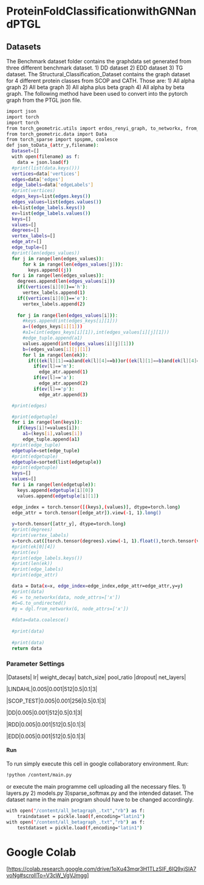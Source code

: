 # ProteinFoldClassificationwithGNNandPTGL
## Datasets
The Benchmark dataset folder contains the graphdata set generated from three different benchmark dataset. 1) DD dataset 2) EDD dataset 3) TG dataset. The Structural_Classification_Dataset contains the graph dataset for 4 different protein classes from SCOP and CATH. Those are: 1) All alpha graph 2) All beta graph 3) All alpha plus beta graph 4) All alpha by beta graph.
The following method have been used to convert into the pytorch graph from the PTGL json file.
```sh
import json
import torch
import torch
from torch_geometric.utils import erdos_renyi_graph, to_networkx, from_networkx
from torch_geometric.data import Data
from torch_sparse import spspmm, coalesce
def json_toData_(attr_y,filename):
  Dataset=[]
  with open(filename) as f:
    data = json.load(f)
  #print(list(data.keys()))
  vertices=data['vertices']
  edges=data['edges']
  edge_labels=data['edgeLabels']
  #print(vertices)
  edges_keys=list(edges.keys())
  edges_values=list(edges.values())
  ek=list(edge_labels.keys())
  ev=list(edge_labels.values())
  keys=[]
  values=[]
  degrees=[]
  vertex_labels=[]
  edge_atr=[]
  edge_tuple=[]
  #print(len(edges_values))
  for j in range(len(edges_values)):
      for k in range(len(edges_values[j])):
        keys.append((j))
  for i in range(len(edges_values)):
    degrees.append(len(edges_values[i]))
    if((vertices[i][0])=='h'):
      vertex_labels.append(1)
    if((vertices[i][0])=='e'):
      vertex_labels.append(2)
    
    for j in range(len(edges_values[i])):
      #keys.append(int(edges_keys[i][1]))
      a=((edges_keys[i][1]))
      #a1=(int(edges_keys[i][1]),int(edges_values[i][j][1]))
      #edge_tuple.append(a1)
      values.append(int(edges_values[i][j][1]))
      b=(edges_values[i][j][1])
      for l in range(len(ek)):
        if(((ek[l][1]==a)and(ek[l][4]==b))or((ek[l][1]==b)and(ek[l][4]==a))):
          if(ev[l]=='m'):
            edge_atr.append(1)
          if(ev[l]=='a'):
            edge_atr.append(2)
          if(ev[l]=='p'):
            edge_atr.append(3)

  #print(edges) 

  #print(edgetuple)
  for i in range(len(keys)):
    if(keys[i]!=values[i]):
      a1=(keys[i],values[i])
      edge_tuple.append(a1)
  #print(edge_tuple)
  edgetuple=set(edge_tuple)
  #print(edgetuple)
  edgetuple=sorted(list(edgetuple))
  #print(edgetuple)
  keys=[]
  values=[]
  for i in range(len(edgetuple)):
    keys.append(edgetuple[i][0])
    values.append(edgetuple[i][1])

  edge_index = torch.tensor([(keys),(values)], dtype=torch.long)
  edge_attr = torch.tensor([edge_atr]).view(-1, 1).long()
 
  y=torch.tensor([attr_y], dtype=torch.long)
  #print(degrees) 
  #print(vertex_labels) 
  x=torch.cat([torch.tensor(degrees).view(-1, 1).float(),torch.tensor(vertex_labels).view(-1, 1).float()],-1)
  #print(ek[0][4])
  #print(ev)
  #print(edge_labels.keys()) 
  #print(len(ek)) 
  #print(edge_labels)
  #print(edge_attr)

  data = Data(x=x, edge_index=edge_index,edge_attr=edge_attr,y=y)
  #print(data)
  #G = to_networkx(data, node_attrs=['x'])
  #G=G.to_undirected()
  #g = dgl.from_networkx(G, node_attrs=['x'])
  
  #data=data.coalesce()
  
  #print(data)
  
  #print(data)
  return data
```
### Parameter Settings

|Datasets|	lr|	weight_decay|	batch_size|	pool_ratio	|dropout|	net_layers|

|LINDAHL|0.005|0.001|512|0.5|0.1|3|

|SCOP_TEST|0.005|0.001|256|0.5|0.1|3|

|DD|0.005|0.001|512|0.5|0.1|3|

|RDD|0.005|0.001|512|0.5|0.1|3|

|EDD|0.005|0.001|512|0.5|0.1|3|
#### Run
To run simply execute this cell in google collaboratory environment.
Run:

```sh
!python /content/main.py
```
or execute the main programme cell uploading all the necessary files. 1) layers.py 2) models.py 3)sparse_softmax.py  and the intended dataset.
The dataset name in the main program should have to be changed accordingly.

    
```sh
with open("/content/all_betagraph_.txt","rb") as f:
    traindataset = pickle.load(f,encoding="latin1")
with open("/content/all_betagraph_.txt","rb") as f:
    testdataset = pickle.load(f,encoding="latin1")
```
# Google Colab

[https://colab.research.google.com/drive/1oXu43mqr3H1TLzSIF_6IQ9xjSlA7voNg#scrollTo=V3cW_VgVJmgg]
